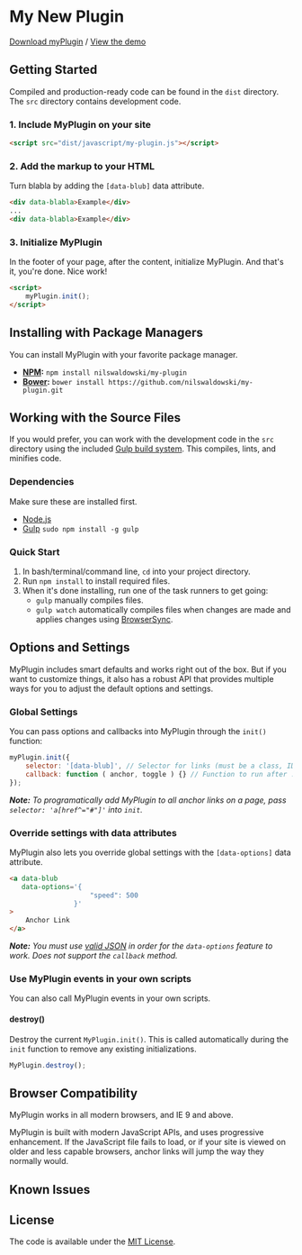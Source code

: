 # My New Plugin

[Download myPlugin](https://github.com/nilswaldowski/my-plugin/archive/master.zip) / [View the demo](http://nilswaldowski.github.io/my-plugin/)



## Getting Started

Compiled and production-ready code can be found in the `dist` directory. The `src` directory contains development code.

### 1. Include MyPlugin on your site

```html
<script src="dist/javascript/my-plugin.js"></script>
```

### 2. Add the markup to your HTML

Turn blabla by adding the `[data-blub]` data attribute.

```html
<div data-blabla>Example</div>
...
<div data-blabla>Example</div>
```

### 3. Initialize MyPlugin

In the footer of your page, after the content, initialize MyPlugin. And that's it, you're done. Nice work!

```html
<script>
	myPlugin.init();
</script>
```



## Installing with Package Managers

You can install MyPlugin with your favorite package manager.

* **[NPM](https://www.npmjs.org/):** `npm install nilswaldowski/my-plugin`
* **[Bower](http://bower.io/):** `bower install https://github.com/nilswaldowski/my-plugin.git`



## Working with the Source Files

If you would prefer, you can work with the development code in the `src` directory using the included [Gulp build system](http://gulpjs.com/). This compiles, lints, and minifies code.

### Dependencies
Make sure these are installed first.

* [Node.js](http://nodejs.org)
* [Gulp](http://gulpjs.com) `sudo npm install -g gulp`

### Quick Start

1. In bash/terminal/command line, `cd` into your project directory.
2. Run `npm install` to install required files.
3. When it's done installing, run one of the task runners to get going:
	* `gulp` manually compiles files.
	* `gulp watch` automatically compiles files when changes are made and applies changes using [BrowserSync](https://browsersync.io/).



## Options and Settings

MyPlugin includes smart defaults and works right out of the box. But if you want to customize things, it also has a robust API that provides multiple ways for you to adjust the default options and settings.

### Global Settings

You can pass options and callbacks into MyPlugin through the `init()` function:

```javascript
myPlugin.init({
	selector: '[data-blub]', // Selector for links (must be a class, ID, data attribute, or element tag)
	callback: function ( anchor, toggle ) {} // Function to run after ...
});
```

***Note:*** *To programatically add MyPlugin to all anchor links on a page, pass `selector: 'a[href^="#"]'` into `init`.*

### Override settings with data attributes

MyPlugin also lets you override global settings with the `[data-options]` data attribute.

```html
<a data-blub
   data-options='{
					"speed": 500
				}'
>
	Anchor Link
</a>
```

***Note:*** *You must use [valid JSON](http://jsonlint.com/) in order for the `data-options` feature to work. Does not support the `callback` method.*

### Use MyPlugin events in your own scripts

You can also call MyPlugin events in your own scripts.

#### destroy()
Destroy the current `MyPlugin.init()`. This is called automatically during the `init` function to remove any existing initializations.

```javascript
MyPlugin.destroy();
```

## Browser Compatibility

MyPlugin works in all modern browsers, and IE 9 and above.

MyPlugin is built with modern JavaScript APIs, and uses progressive enhancement. If the JavaScript file fails to load, or if your site is viewed on older and less capable browsers, anchor links will jump the way they normally would.


## Known Issues


## License

The code is available under the [MIT License](LICENSE.md).

